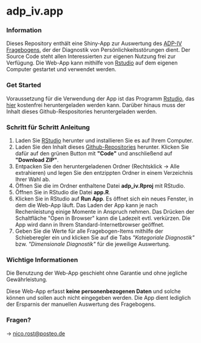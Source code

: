 # adp_iv.app

### Information
Dieses Repository enthält eine Shiny-App zur Auswertung des [ADP-IV Fragebogens](https://www.meduniwien.ac.at/hp/psychoanalyse/forschung/diagnostik-downloads/diagnostik-von-persoenlichkeitsstoerungen/), der der Diagnostik von Persönlichkeitsstörungen dient.
Der Source Code steht allen Interessierten zur eigenen Nutzung frei zur Verfügung.
Die Web-App kann mithilfe von [Rstudio](https://www.rstudio.com/) auf dem eigenen Computer gestartet und verwendet werden.

### Get Started
Voraussetzung für die Verwendung der App ist das Programm [Rstudio](https://www.rstudio.com/), das [hier](https://www.rstudio.com/products/rstudio/download/) kostenfrei heruntergeladen werden kann. Darüber hinaus muss der Inhalt dieses Github-Respositories heruntergeladen werden.

### Schritt für Schritt Anleitung
1. Laden Sie [RStudio](https://www.rstudio.com/products/rstudio/download/) herunter und installieren Sie es auf Ihrem Computer.
2. Laden Sie den Inhalt dieses [Github-Repositories](https://github.com/nicorost/adp_iv.app) herunter. Klicken Sie dafür auf den grünen Button mit **"Code"** und anschließend auf **"Download ZIP"**.
3. Entpacken Sie den heruntergeladenen Ordner (Rechtsklick &#8594; Alle extrahieren) und legen Sie den entzippten Ordner in einem Verzeichnis Ihrer Wahl ab.
4. Öffnen Sie die im Ordner enthaltene Datei **adp_iv.Rproj** mit RStudio.
5. Öffnen Sie in RStudio die Datei **app.R**.
6. Klicken Sie in RStudio auf **Run App**. Es öffnet sich ein neues Fenster, in dem die Web-App läuft. Das Laden der App kann je nach Rechenleistung einige Momente in Anspruch nehmen. Das Drücken der Schaltfläche "Open in Browser" kann die Ladezeit evtl. verkürzen. Die App wird dann in Ihrem Standard-Internetbrowser geöffnet.
7. Geben Sie die Werte für alle Fragebogen-Items mithilfe der Schieberegler ein und klicken Sie auf die Tabs *"Kategoriale Diagnostik"* bzw. *"Dimensionale Diagnostik"* für die jeweilige Auswertung.

### Wichtige Informationen
Die Benutzung der Web-App geschieht ohne Garantie und ohne jegliche Gewährleistung.

Diese Web-App erfasst **keine personenbezogenen Daten** und solche können und sollen auch nicht eingegeben werden. Die App dient lediglich der Ersparnis der manuellen Auswertung des Fragebogens.

### Fragen?
&#8594; nico.rost@posteo.de
